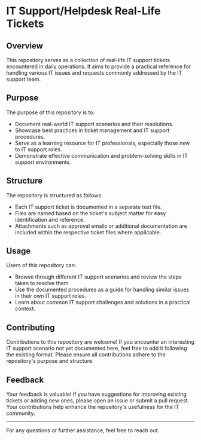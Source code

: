 # IT Support/Helpdesk Real-Life Tickets

## Overview

This repository serves as a collection of real-life IT support tickets encountered in daily operations. It aims to provide a practical reference for handling various IT issues and requests commonly addressed by the IT support team.

## Purpose

The purpose of this repository is to:

- Document real-world IT support scenarios and their resolutions.
- Showcase best practices in ticket management and IT support procedures.
- Serve as a learning resource for IT professionals, especially those new to IT support roles.
- Demonstrate effective communication and problem-solving skills in IT support environments.

## Structure

The repository is structured as follows:

- Each IT support ticket is documented in a separate text file.
- Files are named based on the ticket's subject matter for easy identification and reference.
- Attachments such as approval emails or additional documentation are included within the respective ticket files where applicable.

## Usage

Users of this repository can:
- Browse through different IT support scenarios and review the steps taken to resolve them.
- Use the documented procedures as a guide for handling similar issues in their own IT support roles.
- Learn about common IT support challenges and solutions in a practical context.

## Contributing

Contributions to this repository are welcome! If you encounter an interesting IT support scenario not yet documented here, feel free to add it following the existing format. Please ensure all contributions adhere to the repository's purpose and structure.

## Feedback

Your feedback is valuable! If you have suggestions for improving existing tickets or adding new ones, please open an issue or submit a pull request. Your contributions help enhance the repository's usefulness for the IT community.

---

For any questions or further assistance, feel free to reach out.

